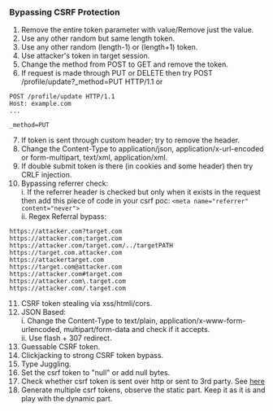 ### **Bypassing CSRF Protection**
1. Remove the entire token parameter with value/Remove just the value.
2. Use any other random but same length token.
3. Use any other random (length-1) or (length+1) token.
4. Use attacker's token in target session.
5. Change the method from POST to GET and remove the token.
6. If request is made through PUT or DELETE then try POST /profile/update?_method=PUT HTTP/1.1 or 
```
POST /profile/update HTTP/1.1
Host: example.com
...

_method=PUT
```
7. If token is sent through custom header; try to remove the header.
8. Change the Content-Type to application/json, application/x-url-encoded or form-multipart, text/xml, application/xml.
9. If double submit token is there (in cookies and some header) then try CRLF injection.
10. Bypassing referrer check:  
i. If the referrer header is checked but only when it exists in the request then add this piece of code in your csrf poc: ```<meta name="referrer" content="never">```  
ii. Regex Referral bypass:  
```
https://attacker.com?target.com
https://attacker.com;target.com
https://attacker.com/target.com/../targetPATH
https://target.com.attacker.com
https://attackertarget.com
https://target.com@attacker.com
https://attacker.com#target.com
https://attacker.com\.target.com
https://attacker.com/.target.com
```
11. CSRF token stealing via xss/htmli/cors.
12. JSON Based:  
i. Change the Content-Type to text/plain, application/x-www-form-urlencoded, multipart/form-data and check if it accepts.  
ii. Use flash + 307 redirect.
13. Guessable CSRF token.
14. Clickjacking to strong CSRF token bypass.
15. Type Juggling.
16. Set the csrf token to "null" or add null bytes.
17. Check whether csrf token is sent over http or sent to 3rd party. See [here](https://hackerone.com/reports/15412)
18. Generate multiple csrf tokens, observe the static part. Keep it as it is and play with the dynamic part.